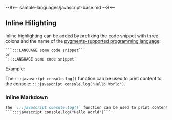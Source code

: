 --8<--
sample-languages/javascript-base.md
--8<--

## Inline Hilighting

Inline highlighting can be added by prefixing the code snippet with three colons and the name of the [pygments-supported programming language](https://pygments.org/languages/):

```text
```:::LANGUAGE some code snippet```
or
`:::LANGUAGE some code snippet`
```
Example:

The `:::javascript console.log()` function can be used to print content to the console:
```:::javascript console.log("Hello World")```.

### Inline Markdown

```markdown
The `:::javascript console.log()` function can be used to print content to the console:
```:::javascript console.log("Hello World")```.
```